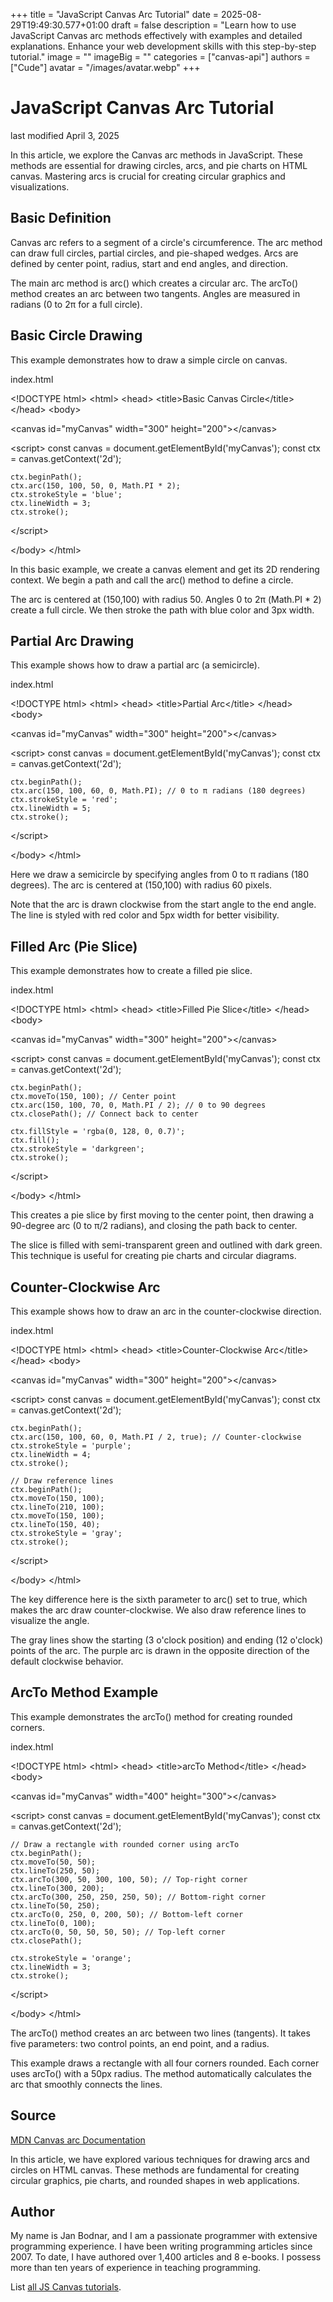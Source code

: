 +++
title = "JavaScript Canvas Arc Tutorial"
date = 2025-08-29T19:49:30.577+01:00
draft = false
description = "Learn how to use JavaScript Canvas arc methods effectively with examples and detailed explanations. Enhance your web development skills with this step-by-step tutorial."
image = ""
imageBig = ""
categories = ["canvas-api"]
authors = ["Cude"]
avatar = "/images/avatar.webp"
+++

# JavaScript Canvas Arc Tutorial

last modified April 3, 2025

In this article, we explore the Canvas arc methods in JavaScript. These
methods are essential for drawing circles, arcs, and pie charts on HTML canvas.
Mastering arcs is crucial for creating circular graphics and visualizations.

## Basic Definition

Canvas arc refers to a segment of a circle's circumference. The arc method
can draw full circles, partial circles, and pie-shaped wedges. Arcs are
defined by center point, radius, start and end angles, and direction.

The main arc method is arc() which creates a circular arc.
The arcTo() method creates an arc between two tangents.
Angles are measured in radians (0 to 2π for a full circle).

## Basic Circle Drawing

This example demonstrates how to draw a simple circle on canvas.

index.html
    

&lt;!DOCTYPE html&gt;
&lt;html&gt;
&lt;head&gt;
    &lt;title&gt;Basic Canvas Circle&lt;/title&gt;
&lt;/head&gt;
&lt;body&gt;

&lt;canvas id="myCanvas" width="300" height="200"&gt;&lt;/canvas&gt;

&lt;script&gt;
    const canvas = document.getElementById('myCanvas');
    const ctx = canvas.getContext('2d');
    
    ctx.beginPath();
    ctx.arc(150, 100, 50, 0, Math.PI * 2);
    ctx.strokeStyle = 'blue';
    ctx.lineWidth = 3;
    ctx.stroke();
&lt;/script&gt;

&lt;/body&gt;
&lt;/html&gt;

In this basic example, we create a canvas element and get its 2D rendering
context. We begin a path and call the arc() method to define
a circle.

The arc is centered at (150,100) with radius 50. Angles 0 to 2π (Math.PI * 2)
create a full circle. We then stroke the path with blue color and 3px width.

## Partial Arc Drawing

This example shows how to draw a partial arc (a semicircle).

index.html
    

&lt;!DOCTYPE html&gt;
&lt;html&gt;
&lt;head&gt;
    &lt;title&gt;Partial Arc&lt;/title&gt;
&lt;/head&gt;
&lt;body&gt;

&lt;canvas id="myCanvas" width="300" height="200"&gt;&lt;/canvas&gt;

&lt;script&gt;
    const canvas = document.getElementById('myCanvas');
    const ctx = canvas.getContext('2d');
    
    ctx.beginPath();
    ctx.arc(150, 100, 60, 0, Math.PI); // 0 to π radians (180 degrees)
    ctx.strokeStyle = 'red';
    ctx.lineWidth = 5;
    ctx.stroke();
&lt;/script&gt;

&lt;/body&gt;
&lt;/html&gt;

Here we draw a semicircle by specifying angles from 0 to π radians (180 degrees).
The arc is centered at (150,100) with radius 60 pixels.

Note that the arc is drawn clockwise from the start angle to the end angle.
The line is styled with red color and 5px width for better visibility.

## Filled Arc (Pie Slice)

This example demonstrates how to create a filled pie slice.

index.html
    

&lt;!DOCTYPE html&gt;
&lt;html&gt;
&lt;head&gt;
    &lt;title&gt;Filled Pie Slice&lt;/title&gt;
&lt;/head&gt;
&lt;body&gt;

&lt;canvas id="myCanvas" width="300" height="200"&gt;&lt;/canvas&gt;

&lt;script&gt;
    const canvas = document.getElementById('myCanvas');
    const ctx = canvas.getContext('2d');
    
    ctx.beginPath();
    ctx.moveTo(150, 100); // Center point
    ctx.arc(150, 100, 70, 0, Math.PI / 2); // 0 to 90 degrees
    ctx.closePath(); // Connect back to center
    
    ctx.fillStyle = 'rgba(0, 128, 0, 0.7)';
    ctx.fill();
    ctx.strokeStyle = 'darkgreen';
    ctx.stroke();
&lt;/script&gt;

&lt;/body&gt;
&lt;/html&gt;

This creates a pie slice by first moving to the center point, then drawing
a 90-degree arc (0 to π/2 radians), and closing the path back to center.

The slice is filled with semi-transparent green and outlined with dark green.
This technique is useful for creating pie charts and circular diagrams.

## Counter-Clockwise Arc

This example shows how to draw an arc in the counter-clockwise direction.

index.html
    

&lt;!DOCTYPE html&gt;
&lt;html&gt;
&lt;head&gt;
    &lt;title&gt;Counter-Clockwise Arc&lt;/title&gt;
&lt;/head&gt;
&lt;body&gt;

&lt;canvas id="myCanvas" width="300" height="200"&gt;&lt;/canvas&gt;

&lt;script&gt;
    const canvas = document.getElementById('myCanvas');
    const ctx = canvas.getContext('2d');
    
    ctx.beginPath();
    ctx.arc(150, 100, 60, 0, Math.PI / 2, true); // Counter-clockwise
    ctx.strokeStyle = 'purple';
    ctx.lineWidth = 4;
    ctx.stroke();
    
    // Draw reference lines
    ctx.beginPath();
    ctx.moveTo(150, 100);
    ctx.lineTo(210, 100);
    ctx.moveTo(150, 100);
    ctx.lineTo(150, 40);
    ctx.strokeStyle = 'gray';
    ctx.stroke();
&lt;/script&gt;

&lt;/body&gt;
&lt;/html&gt;

The key difference here is the sixth parameter to arc() set to
true, which makes the arc draw counter-clockwise. We also draw reference
lines to visualize the angle.

The gray lines show the starting (3 o'clock position) and ending (12 o'clock)
points of the arc. The purple arc is drawn in the opposite direction of
the default clockwise behavior.

## ArcTo Method Example

This example demonstrates the arcTo() method for creating
rounded corners.

index.html
    

&lt;!DOCTYPE html&gt;
&lt;html&gt;
&lt;head&gt;
    &lt;title&gt;arcTo Method&lt;/title&gt;
&lt;/head&gt;
&lt;body&gt;

&lt;canvas id="myCanvas" width="400" height="300"&gt;&lt;/canvas&gt;

&lt;script&gt;
    const canvas = document.getElementById('myCanvas');
    const ctx = canvas.getContext('2d');
    
    // Draw a rectangle with rounded corner using arcTo
    ctx.beginPath();
    ctx.moveTo(50, 50);
    ctx.lineTo(250, 50);
    ctx.arcTo(300, 50, 300, 100, 50); // Top-right corner
    ctx.lineTo(300, 200);
    ctx.arcTo(300, 250, 250, 250, 50); // Bottom-right corner
    ctx.lineTo(50, 250);
    ctx.arcTo(0, 250, 0, 200, 50); // Bottom-left corner
    ctx.lineTo(0, 100);
    ctx.arcTo(0, 50, 50, 50, 50); // Top-left corner
    ctx.closePath();
    
    ctx.strokeStyle = 'orange';
    ctx.lineWidth = 3;
    ctx.stroke();
&lt;/script&gt;

&lt;/body&gt;
&lt;/html&gt;

The arcTo() method creates an arc between two lines (tangents).
It takes five parameters: two control points, an end point, and a radius.

This example draws a rectangle with all four corners rounded. Each corner
uses arcTo() with a 50px radius. The method automatically
calculates the arc that smoothly connects the lines.

## Source

[MDN Canvas arc Documentation](https://developer.mozilla.org/en-US/docs/Web/API/CanvasRenderingContext2D/arc)

In this article, we have explored various techniques for drawing arcs and
circles on HTML canvas. These methods are fundamental for creating circular
graphics, pie charts, and rounded shapes in web applications.

## Author

My name is Jan Bodnar, and I am a passionate programmer with extensive
programming experience. I have been writing programming articles since 2007.
To date, I have authored over 1,400 articles and 8 e-books. I possess more
than ten years of experience in teaching programming.

List [all JS Canvas tutorials](/all/#canvas).